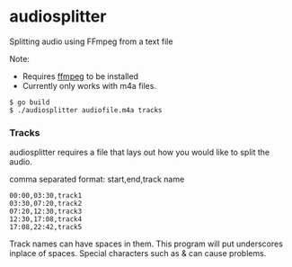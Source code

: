 # audiosplitter
Splitting audio using FFmpeg from a text file

Note:
  * Requires [ffmpeg](https://ffmpeg.org/download.html) to be installed
  * Currently only works with m4a files.

```
$ go build
$ ./audiosplitter audiofile.m4a tracks
```

### Tracks

audiosplitter requires a file that lays out how you would like to split the audio.

comma separated format: start,end,track name
```
00:00,03:30,track1
03:30,07:20,track2
07:20,12:30,track3
12:30,17:08,track4
17:08,22:42,track5
```

Track names can have spaces in them. This program will put underscores inplace of spaces. Special characters such as & can cause problems.
